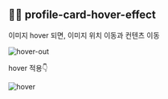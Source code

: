 ##  👩‍🦰 profile-card-hover-effect
이미지 hover 되면, 이미지 위치 이동과 컨텐츠 이동


![hover-out](https://user-images.githubusercontent.com/74355328/136518188-6a8ec8b0-7c59-44a2-8e6b-d8be19e16c8b.png)

 hover 적용👇
 
![hover](https://user-images.githubusercontent.com/74355328/136518267-17edbc2f-f321-432e-9d17-bf0f2eca6268.png)

